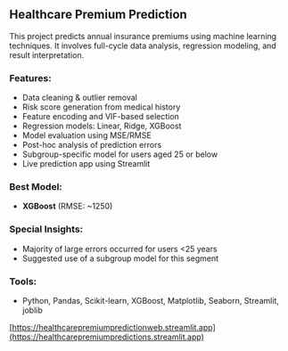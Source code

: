 ## Healthcare Premium Prediction
This project predicts annual insurance premiums using machine learning techniques. It involves full-cycle data analysis, regression modeling, and result interpretation.

### Features:
- Data cleaning & outlier removal
- Risk score generation from medical history
- Feature encoding and VIF-based selection
- Regression models: Linear, Ridge, XGBoost
- Model evaluation using MSE/RMSE
- Post-hoc analysis of prediction errors
- Subgroup-specific model for users aged 25 or below
- Live prediction app using Streamlit

### Best Model:
- **XGBoost** (RMSE: ~1250)

### Special Insights:
- Majority of large errors occurred for users <25 years
- Suggested use of a subgroup model for this segment

### Tools:
- Python, Pandas, Scikit-learn, XGBoost, Matplotlib, Seaborn, Streamlit, joblib


 [https://healthcarepremiumpredictionweb.streamlit.app](https://healthcarepremiumpredictions.streamlit.app)
